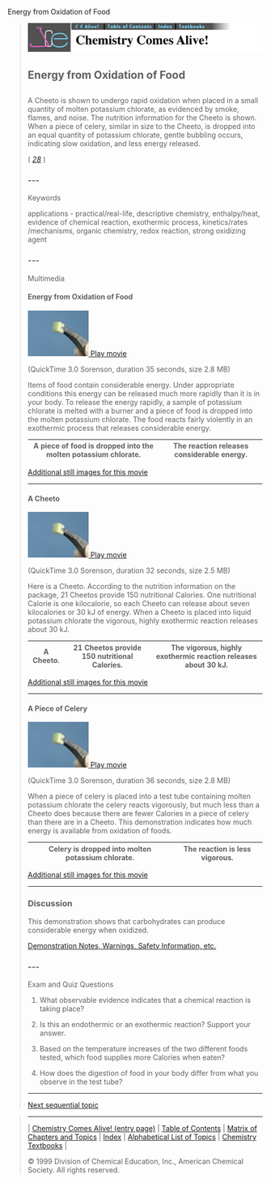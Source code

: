 





 Energy from Oxidation of Food
 



> ![Chemistry Comes Alive!](ccahead.gif)
> 
> 
> 
> 
> 
> 
> 
> 
> 
> ## Energy from Oxidation of Food
> 
> 
> 
> 
> 
> ## 
> 
> 
> 
> 
> 
>  A Cheeto is shown to undergo rapid oxidation when placed in a small quantity of molten potassium chlorate, as evidenced by smoke, flames, and noise. The nutrition information for the Cheeto is shown. When a piece of celery, similar in size to the Cheeto, is dropped into an equal quantity of potassium chlorate, gentle bubbling occurs, indicating slow oxidation, and less energy released.
>  
> 
> 
> 
> 
> 
> 
>  (
>  [*28*](CRED28.HTM)
>  )
>  
> 
> 
> 
> 
> ### ---
> 
> 
>  Keywords
> 
> 
> 
> 
>  applications - practical/real-life, descriptive chemistry, enthalpy/heat, evidence of chemical reaction, exothermic process, kinetics/rates /mechanisms, organic chemistry, redox reaction, strong oxidizing agent
>  
> 
> 
> 
> 
> ### ---
> 
> 
>  Multimedia
> 
> 
> 
> 
> 
> #### Energy from Oxidation of Food
> 
> 
> 
> 
> 
> [![](0.JPG)
>  Play movie](../../MVHTM/CHEETO/CHEETO1.HTM) 
> 
> 
> 
>  (QuickTime 3.0 Sorenson, duration 35 seconds, size 2.8 MB)
>  
> 
> 
> 
>  Items of food contain considerable energy. Under appropriate conditions this energy can be released much more rapidly than it is in your body. To release the energy rapidly, a sample of potassium chlorate is melted with a burner and a piece of food is dropped into the molten potassium chlorate. The food reacts fairly violently in an exothermic process that releases considerable energy.
>  
> 
> 
> 
> 
> 
> 
> 
> | A piece of food is dropped into the molten potassium chlorate. | The reaction releases considerable energy. |
> | --- | --- |
> 
> 
> 
> 
> 
> 
> [Additional still images
for this movie](../../STHTM/CHEETO/CHEETO1.HTM) 
> 
> 
> 
> 
> 
> ---
> 
> 
> 
> 
> 
> #### A Cheeto
> 
> 
> 
> 
> 
> [![](0.JPG)
>  Play movie](../../MVHTM/CHEETO/CHEETO2.HTM) 
> 
> 
> 
>  (QuickTime 3.0 Sorenson, duration 32 seconds, size 2.5 MB)
>  
> 
> 
> 
>  Here is a Cheeto. According to the nutrition information on the package, 21 Cheetos provide 150 nutritional Calories. One nutritional Calorie is one kilocalorie, so each Cheeto can release about seven kilocalories or 30 kJ of energy. When a Cheeto is placed into liquid potassium chlorate the vigorous, highly exothermic reaction releases about 30 kJ.
>  
> 
> 
> 
> 
> 
> 
> 
> | A Cheeto. | 21 Cheetos provide 150 nutritional Calories. | The vigorous, highly exothermic reaction releases about 30 kJ. |
> | --- | --- | --- |
> 
> 
> 
> 
> 
> 
> [Additional still images
for this movie](../../STHTM/CHEETO/CHEETO2.HTM) 
> 
> 
> 
> 
> 
> ---
> 
> 
> 
> 
> 
> #### A Piece of Celery
> 
> 
> 
> 
> 
> [![](0.JPG)
>  Play movie](../../MVHTM/CHEETO/CHEETO3.HTM) 
> 
> 
> 
>  (QuickTime 3.0 Sorenson, duration 36 seconds, size 2.8 MB)
>  
> 
> 
> 
>  When a piece of celery is placed into a test tube containing molten potassium chlorate the celery reacts vigorously, but much less than a Cheeto does because there are fewer Calories in a piece of celery than there are in a Cheeto. This demonstration indicates how much energy is available from oxidation of foods.
>  
> 
> 
> 
> 
> 
> 
> 
> | Celery is dropped into molten potassium chlorate. | The reaction is less vigorous. |
> | --- | --- |
> 
> 
> 
> 
> 
> 
> [Additional still images
for this movie](../../STHTM/CHEETO/CHEETO3.HTM) 
> 
> 
> 
> 
> 
> ---
> 
> 
> 
> 
> ### Discussion
> 
> 
> 
> 
>  This demonstration shows that carbohydrates can produce considerable energy when oxidized.
>  
> 
> 
> 
> 
> 
> 
> [Demonstration Notes, Warnings, Safety Information, etc.](SAFETY.HTM) 
> 
> 
> 
> 
> 
> ### ---
> 
> 
>  Exam and Quiz Questions
> 
> 
> 
> 
>  1. What observable evidence indicates that a chemical reaction is taking place?
>  
> 
> 
> 
>  2. Is this an endothermic or an exothermic reaction? Support your answer.
>  
> 
> 
> 
>  3. Based on the temperature increases of the two different foods tested, which food supplies more Calories when eaten?
>  
> 
> 
> 
>  4. How does the digestion of food in your body differ from what you observe in the test tube?
>  
> 
> 
> 
> 
> 
> 
> ---
> 
> 
> 
> 
> [Next sequential topic](../../MAIN/GLYCER/PAGE1.HTM)



> ---
> 
> 
>  |
>  [Chemistry Comes Alive! (entry page)](../../INDEX.HTM) 
>  |
>  [Table of Contents](../../CONTENTS.HTM) 
>  |
>  [Matrix of Chapters and Topics](../../MATRIX.HTM) 
>  |
>  [Index](../../WORDS.HTM) 
>  |
>  [Alphabetical List of Topics](../../ALPHATOP.HTM) 
>  |
>  [Chemistry Textbooks](../../BOOKS.HTM) 
>  |
>  
>  © 1999 Division of Chemical Education, Inc.,
American Chemical Society. All rights reserved.





